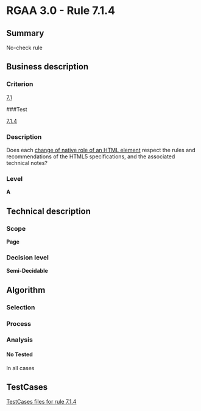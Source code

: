 # RGAA 3.0 -  Rule 7.1.4

## Summary

No-check rule

## Business description

### Criterion

[7.1](http://asqatasun.github.io/RGAA--3.0--EN/RGAA3.0_Criteria_English_version_v1.html#crit-7-1)

###Test

[7.1.4](http://asqatasun.github.io/RGAA--3.0--EN/RGAA3.0_Criteria_English_version_v1.html#test-7.1.4)

### Description
Does each <a href="http://asqatasun.github.io/RGAA--3.0--EN/RGAA3.0_Glossary_English_version_v1.html#mChangeNativeRole">change of native role of an HTML element</a>
    respect the rules and recommendations of the HTML5
    specifications, and the associated technical notes? 


### Level

**A**

## Technical description

### Scope

**Page**

### Decision level

**Semi-Decidable**

## Algorithm

### Selection

### Process

### Analysis

#### No Tested 

In all cases



##  TestCases 

[TestCases files for rule 7.1.4](https://github.com/Asqatasun/Asqatasun/tree/master/rules/rules-rgaa3.0/src/test/resources/testcases/rgaa30/Rgaa30Rule070104/) 


